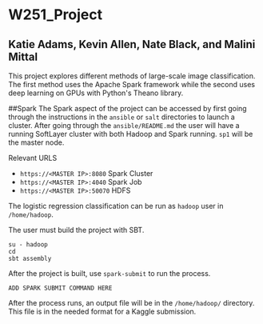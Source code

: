# W251_Project
## Katie Adams, Kevin Allen, Nate Black, and Malini Mittal  

This project explores different methods of large-scale image classification. The first method uses the Apache Spark framework while the second uses deep learning on GPUs with Python's Theano library.

##Spark
The Spark aspect of the project can be accessed by first going through the instructions in the `ansible` or `salt` directories to launch a cluster. After going through the `ansible/README.md` the user will have a running SoftLayer cluster with both Hadoop and Spark running. `sp1` will be the master node.

Relevant URLS  
- `https://<MASTER IP>:8080` Spark Cluster
- `https://<MASTER IP>:4040` Spark Job
- `https://<MASTER IP>:50070` HDFS


The logistic regression classification can be run as `hadoop` user in `/home/hadoop`.  

The user must build the project with SBT.

```
su - hadoop
cd
sbt assembly
```

After the project is built, use `spark-submit` to run the process.

```
ADD SPARK SUBMIT COMMAND HERE
```

After the process runs, an output file will be in the `/home/hadoop/` directory. This file is in the needed format for a Kaggle submission.

